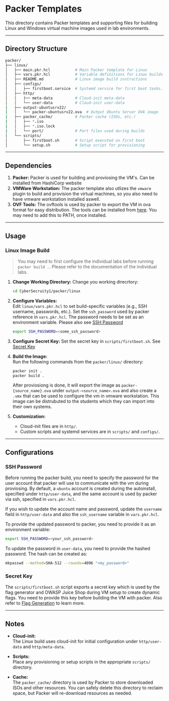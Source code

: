 # Packer Templates

This directory contains Packer templates and supporting files for building Linux and Windows virtual machine images used in lab environments.

---

## Directory Structure

```bash
packer/
├── linux/
│   ├── main.pkr.hcl           # Main Packer template for Linux
│   ├── vars.pkr.hcl           # Variable definitions for Linux builds
│   ├── README.md              # Linux image build instructions
│   ├── configs/
│   │   ├── firstboot.service  # Systemd service for first boot tasks.
│   ├── http/
│   │   ├── meta-data          # Cloud-init meta-data
│   │   └── user-data          # Cloud-init user-data
|   ├── output-ubuntusrv22/
|   │   └── packer-ubuntusrv22.ova  # Output Ubuntu Server OVA image
|   ├── packer_cache/          # Packer cache (ISOs, etc.)
|   │   ├── *.iso
|   │   ├── *.iso.lock
|   │   └── port/              # Port files used during builds
│   └── scripts/
│       ├── firstboot.sh       # Script executed on first boot
│       └── setup.sh           # Setup script for provisioning

```

---

## Dependencies

1. **Packer:**
    Packer is used for building and proviosing the VM's. Can be installed from HashiCorp website
2. **VMWare Workstation:**
    The packer template also utlizes the `vmware` plugin to build and provision the virtual machines, so you also need to have vmware workstation installed aswell.
3. **OVF Tools:** The ovftools is used by packer to export the VM in ova format   for easy distribution. The tools can be installed from [here](https://developer.broadcom.com/tools/open-virtualization-format-ovf-tool/latest). You may need to add this to PATH, once installed.

---

## Usage

### Linux Image Build

> You may need to first configure the individual labs before running `packer build .`. Please refer to the documentation of the individual labs.

1. **Change Working Directory:**
    Change you working direcrtory:

    ```bash
    cd CyberSecruity1/packer/linux
    ```

1. **Configure Variables:**  
   Edit `linux/vars.pkr.hcl` to set build-specific variables (e.g., SSH username, passwords, etc.).
    Set the `ssh_password` used by packer reference in `vars.pkr.hcl`. The password needs to be set as an environment variable. Please also see [SSH Password](#ssh-password)

    ```bash
    export SSH_PASSWORD=<some_ssh_password>
    ```

1. **Configure Secret Key:**
    Set the secret key in `scripts/firstboot.sh`. See [Secret Key](#secret-key)

1. **Build the Image:**  
   Run the following commands from the `packer/linux/` directory:

   ```sh
   packer init .
   packer build .
   ```

   After proviosiong is done, it will export the image as `packer-{source_name}.ova` under `output-<source_name>.ova` and also create a `.vmx` that can be used to configure the vm in vmware workstation. This image can be distrubuted to the students which they can import into their own systems.

1. **Customization:**  
   - Cloud-init files are in `http/`.
   - Custom scripts and systemd services are in `scripts/` and `configs/`.

---

## Configurations

### SSH Password

Before running the packer build, you need to specify the password for the user account that packer will use to communicate with the vm during proviosing. By default, a `ubuntu` account is created during the autoinstall, specified under `http/user-data`, and the same account is used by packer via ssh, specified in `vars.pkr.hcl`.

If you wish to update the account name and password, update the `username` field in `http/user-data` and also the `ssh_username` variable in `vars.pkr.hcl`.

To provide the updated password to packer, you need to provide it as an environment variable:

```bash
export SSH_PASSWORD=<your_ssh_password>
```

To update the password in `user-data`, you need to provide the hashed password. The hash can be created as:

```bash
mkpasswd --method=SHA-512 --rounds=4096 "<my_password>"
```

### Secret Key

The `scripts/firstboot.sh` script exports a secret key which is used by the flag generator and OWASP Juice Shop during VM setup to create dynamic flags. You need to provide this key before building the VM with packer. Also refer to [Flag Generation](../../flag_generator/app/README.md) to learn more.

---

## Notes

- **Cloud-init:**  
  The Linux build uses cloud-init for initial configuration under `http/user-data` and `http/meta-data`.

- **Scripts:**  
  Place any provisioning or setup scripts in the appropriate `scripts/` directory.

- **Cache:**  
  The `packer_cache/` directory is used by Packer to store downloaded ISOs and other resources. You can safely delete this directory to reclaim space, but Packer will re-download resources as needed.
